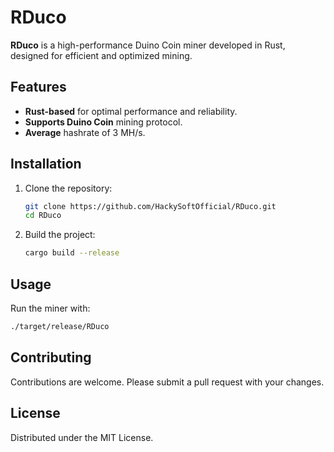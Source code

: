 # RDuco

**RDuco** is a high-performance Duino Coin miner developed in Rust, designed for efficient and optimized mining.

## Features
- **Rust-based** for optimal performance and reliability.
- **Supports Duino Coin** mining protocol.
- **Average** hashrate of 3 MH/s.
  
## Installation
1. Clone the repository:
   ```bash
   git clone https://github.com/HackySoftOfficial/RDuco.git
   cd RDuco
   ```
2. Build the project:
   ```bash
   cargo build --release
   ```

## Usage
Run the miner with:
```bash
./target/release/RDuco
```

## Contributing
Contributions are welcome. Please submit a pull request with your changes.

## License
Distributed under the MIT License.


